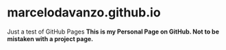 # marcelodavanzo.github.io
Just a test of GitHub Pages
**This is my Personal Page on GitHub. Not to be mistaken with a project page.**
